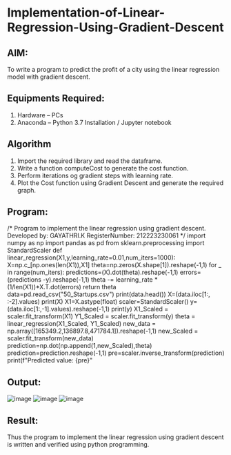 # Implementation-of-Linear-Regression-Using-Gradient-Descent

## AIM:
To write a program to predict the profit of a city using the linear regression model with gradient descent.

## Equipments Required:
1. Hardware – PCs
2. Anaconda – Python 3.7 Installation / Jupyter notebook

## Algorithm

1. Import the required library and read the dataframe.
2. Write a function computeCost to generate the cost function.
3. Perform iterations og gradient steps with learning rate.
4. Plot the Cost function using Gradient Descent and generate the required graph. 

## Program:

 /*
 Program to implement the linear regression using gradient descent.
 Developed by: GAYATHRI.K
 RegisterNumber: 212223230061
*/
 import numpy as np
 import pandas as pd
 from sklearn.preprocessing import StandardScaler
 def linear_regression(X1,y,learning_rate=0.01,num_iters=1000):
 X=np.c_[np.ones(len(X1)),X1]
 theta=np.zeros(X.shape[1]).reshape(-1,1)
 for _ in range(num_iters):
 predictions=(X).dot(theta).reshape(-1,1)
 errors=(predictions -y).reshape(-1,1)
 theta -= learning_rate *(1/len(X1))*X.T.dot(errors)
 return theta
 data=pd.read_csv("50_Startups.csv")
 print(data.head())
 X=(data.iloc[1:, :-2].values)
 print(X)
 X1=X.astype(float)
 scaler=StandardScaler()
 y=(data.iloc[1:,-1].values).reshape(-1,1)
 print(y)
 X1_Scaled = scaler.fit_transform(X1)
 Y1_Scaled = scaler.fit_transform(y)
 theta = linear_regression(X1_Scaled, Y1_Scaled)
 new_data = np.array([165349.2,136897.8,471784.1]).reshape(-1,1)
 new_Scaled = scaler.fit_transform(new_data)
prediction=np.dot(np.append(1,new_Scaled),theta)
 prediction=prediction.reshape(-1,1)
 pre=scaler.inverse_transform(prediction)
 print(f"Predicted value: {pre}"

## Output:
![image](https://github.com/user-attachments/assets/63753f11-b010-4afb-9e42-c0056c305e5d)
![image](https://github.com/user-attachments/assets/add13965-73d1-44e7-87b9-ba1841d00faa)
![image](https://github.com/user-attachments/assets/70c1c26d-56c5-47fc-8694-f6290f4cb62e)

## Result:
Thus the program to implement the linear regression using gradient descent is written and verified using python programming.
